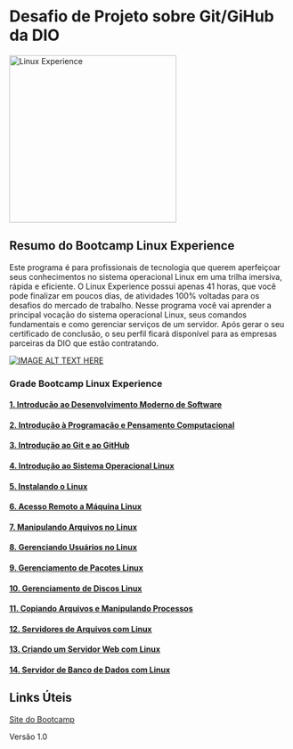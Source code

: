 # Desafio de Projeto sobre Git/GiHub da DIO
<img src="https://hermes.digitalinnovation.one/tracks/606823c2-8a73-4655-947d-d41b991baf12.png" alt="Linux Experience" style="height: 300px; width:300px;"/>

## Resumo do Bootcamp Linux Experience
Este programa é para profissionais de tecnologia que querem aperfeiçoar seus conhecimentos no sistema operacional Linux em uma trilha imersiva, rápida e eficiente. O Linux Experience possui apenas 41 horas, que você pode finalizar em poucos dias, de atividades 100% voltadas para os desafios do mercado de trabalho.   Nesse programa você vai aprender a principal vocação do sistema operacional Linux, seus comandos fundamentais e como gerenciar serviços de um servidor.  Após gerar o seu certificado de conclusão, o seu perfil ficará disponível para as empresas parceiras da DIO que estão contratando.

[![IMAGE ALT TEXT HERE](https://i.ytimg.com/vi/JcCD6Nt6d_s/hqdefault.jpg)](https://www.youtube.com/embed/JcCD6Nt6d_s)

### Grade Bootcamp Linux Experience
#### [1. Introdução ao Desenvolvimento Moderno de Software](https://github.com/rafacss/dio-desafio-github-primeiro-repositorio/blob/main/cursos/01%20-%20Introdu%C3%A7%C3%A3o%20ao%20Desenvolvimento%20Moderno%20de%20Software/README.md)
#### [2. Introdução à Programação e Pensamento Computacional](https://github.com/rafacss/dio-desafio-github-primeiro-repositorio/blob/main/cursos/02%20-%20Introdu%C3%A7%C3%A3o%20%C3%A0%20Programa%C3%A7%C3%A3o%20e%20Pensamento%20Computacional/README.md)
#### [3. Introdução ao Git e ao GitHub](https://github.com/rafacss/dio-desafio-github-primeiro-repositorio/blob/main/cursos/03%20-%20Introdu%C3%A7%C3%A3o%20ao%20Git%20e%20ao%20GitHub/README.md)
#### [4. Introdução ao Sistema Operacional Linux](https://github.com/rafacss/dio-desafio-github-primeiro-repositorio/blob/main/cursos/04%20-%20Introdu%C3%A7%C3%A3o%20ao%20SIstema%20Operacional%20Linux/README.md)
#### [5. Instalando o Linux](https://github.com/rafacss/dio-desafio-github-primeiro-repositorio/blob/main/cursos/05%20-%20Instalando%20o%20Linux/README.md)
#### [6. Acesso Remoto a Máquina Linux](https://github.com/rafacss/dio-desafio-github-primeiro-repositorio/blob/main/cursos/06%20-%20Acesso%20Remoto%20a%20M%C3%A1quina%20Linux/README.md)
#### [7. Manipulando Arquivos no Linux](https://github.com/rafacss/dio-desafio-github-primeiro-repositorio/blob/main/cursos/07%20-%20Manipulando%20Arquivos%20no%20Linux/README.md)
#### [8. Gerenciando Usuários no Linux](https://github.com/rafacss/dio-desafio-github-primeiro-repositorio/blob/main/cursos/08%20-%20Gerenciando%20Usu%C3%A1rios%20no%20Linux/README.md)
#### [9. Gerenciamento de Pacotes Linux](https://github.com/rafacss/dio-desafio-github-primeiro-repositorio/blob/main/cursos/09%20-%20Gerenciamento%20de%20Pacotes%20Linux/README.md)
#### [10. Gerenciamento de Discos Linux](https://github.com/rafacss/dio-desafio-github-primeiro-repositorio/blob/main/cursos/10%20-%20Gerenciamento%20de%20Discos%20Linux/README.md)
#### [11. Copiando Arquivos e Manipulando Processos](https://github.com/rafacss/dio-desafio-github-primeiro-repositorio/blob/main/cursos/11%20-%20Copiando%20Arquivos%20e%20Manipulando%20Processos/README.md)
#### [12. Servidores de Arquivos com Linux](https://github.com/rafacss/dio-desafio-github-primeiro-repositorio/blob/main/cursos/12%20-%20Servidores%20de%20Arquivos%20com%20Linux/README.md)
#### [13. Criando um Servidor Web com Linux](https://github.com/rafacss/dio-desafio-github-primeiro-repositorio/blob/main/cursos/13%20-%20Criando%20um%20Servidor%20Web%20com%20Linux/README.md)
#### [14. Servidor de Banco de Dados com Linux](https://github.com/rafacss/dio-desafio-github-primeiro-repositorio/blob/main/cursos/14%20-%20Servidor%20de%20Banco%20de%20Dados%20com%20Linux/README.md)

## Links Úteis
[Site do Bootcamp](https://web.dio.me/track/linux-experience)

Versão 1.0
